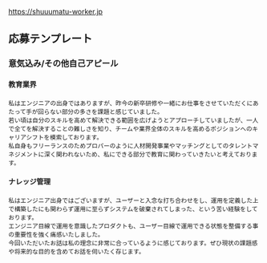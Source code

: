 https://shuuumatu-worker.jp

## 応募テンプレート
### 意気込み/その他自己アピール
#### 教育業界
```
私はエンジニアの出身ではありますが、昨今の新卒研修や一緒にお仕事をさせていただくにあたって手が回らない部分の多さを課題と感じていました。
若い頃は自分のスキルを高めて解決できる範囲を広げようとアプローチしていましたが、一人で全てを解決することの難しさを知り、チームや業界全体のスキルを高めるポジションへのキャリアシフトを模索しております。
私自身もフリーランスのためプロパーのように人材開発事業やマッチングとしてのタレントマネジメントに深く関われないため、私にできる部分で教育に関わっていきたいと考えております。
```
#### ナレッジ管理
```
私はエンジニア出身ではございますが、ユーザーと入念な打ち合わせをし、運用を定義した上で構築したにも関わらず運用に至らずシステムを破棄されてしまった、という苦い経験をしております。
エンジニア目線で運用を意識したプロダクトも、ユーザー目線で運用できる状態を整備する事の重要性を強く痛感いたしました。
今回いただいたお話は私の理念に非常に合っているように感じております。ぜひ現状の課題感や将来的な目的を含めてお話を伺いたく存じます。
```
